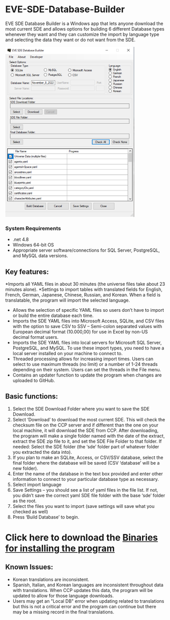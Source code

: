 # EVE-SDE-Database-Builder
EVE SDE Database Builder is a Windows app that lets anyone download the most current SDE and allows options for building 6 different Database types whenever they want and they can customize the import by language type and selecting the data they want or do not want from the SDE.

<img src="https://raw.githubusercontent.com/EVEIPH/EVE-SDE-Database-Builder/master/Screenshot.png" width="406" height="534">

### System Requirements
* .net 4.8
* Windows 64-bit OS
* Appropriate server software/connections for SQL Server, PostgreSQL, and MySQL data versions.

## Key features:
*Imports all YAML files in about 30 minutes (the universe files take about 23 minutes alone).
*Settings to import tables with translated fields for English, French, German, Japanese, Chinese, Russian, and Korean. When a field is translatable, the program will import the selected language.
* Allows the selection of specific YAML files so users don’t have to import or build the entire database each time.
* Imports the SDE YAML files into Microsoft Access, SQLite, and CSV files with the option to save CSV to SSV – Semi-colon separated values with European decimal format (10.000,00) for use in Excel by non-US decimal format users.
* Imports the SDE YAML files into local servers for Microsoft SQL Server, PostgreSQL, and MySQL. To use these import types, you need to have a local server installed on your machine to connect to.
* Threaded processing allows for increasing import times. Users can select to use maximum threads (no limit) or a number of 1-24 threads depending on their system. Users can set the threads in the File menu.
* Contains an updater function to update the program when changes are uploaded to GitHub.

## Basic functions:
1. Select the SDE Download Folder where you want to save the SDE Download.
2. Select ‘Download’ to download the most current SDE. This will check the checksum file on the CCP server and if different than the one on your local machine, it will download the SDE from CCP. After downloading, the program will make a single folder named with the date of the extract, extract the SDE zip file to it, and set the SDE File Folder to that folder.
If needed: Select the SDE folder (the ‘sde’ folder part of whatever folder you extracted the data into).
3. If you plan to make an SQLite, Access, or CSV/SSV database, select the final folder where the database will be saved (CSV ‘database’ will be a new folder).
4. Enter the name of the database in the text box provided and enter other information to connect to your particular database type as necessary.
5. Select import language
6. Save Settings – you should see a list of yaml files in the file list. If not, you didn’t save the correct yaml SDE file folder with the base ‘sde’ folder as the root.
7. Select the files you want to import (save settings will save what you checked as well)
8. Press ‘Build Database’ to begin.

# Click here to download the [Binaries for installing the program](https://github.com/EVEIPH/EVE-SDE-Database-Builder/raw/master/Latest%20Files/EVE%20SDE%20Database%20Builder%20Install.zip)

## Known Issues:
* Korean translations are inconsistent.
* Spanish, Italian, and Korean languages are inconsistent throughout data with translations. When CCP updates this data, the program will be updated to allow for those language downloads.
* Users may get an "Local DB" error when updating related to translations but this is not a critical error and the program can continue but there may be a missing record in the final translations.
